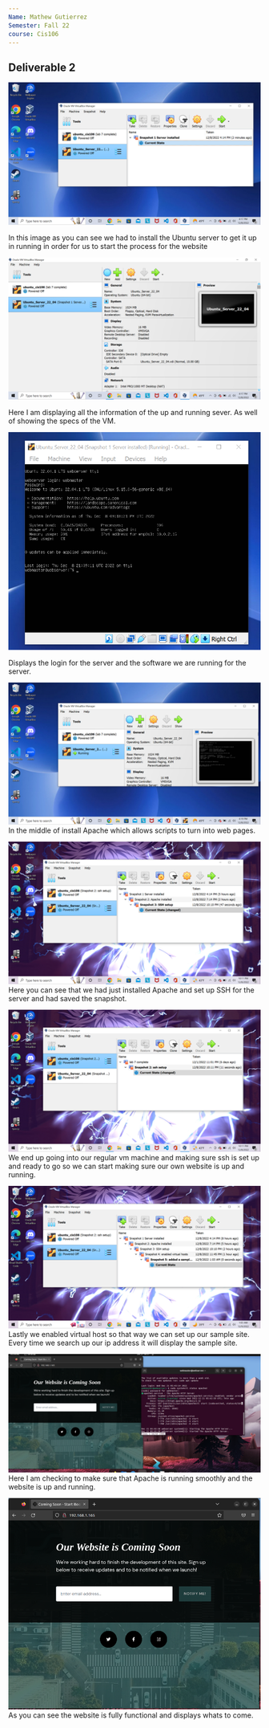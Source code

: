 ```yaml
---
Name: Mathew Gutierrez
Semester: Fall 22
course: Cis106
---
```


## Deliverable 2

![Image1](Screenshot%20(1).png)

In this image as you can see we had to install the Ubuntu server to get it up in running in order for us to start the process for the website


![Image2](Screenshot%20(2).png)

Here I am displaying all the information of the up and running sever. As well of showing the specs of the VM.


![Image3](Screenshot%20(3).png)

Displays the login for the server and the software we are running for the server. 

![image4](Screenshot%20(4).png)
In the middle of install Apache which allows scripts to turn into web pages.

![image5](Screenshot%20(5).png)
Here you can see that we had just installed Apache and set up SSH for the server and had saved the snapshot.

![image6](Screenshot%20(6).png)
We end up going into our regular vm machine and making sure ssh is set up and ready to go so we can start making sure our own website is up and running. 

![image7](Screenshot%20(7).png)
Lastly we enabled virtual host so that way we can set up our sample site. Every time we search up our ip address it will display the sample site. 

![image8](Screenshot%20(8).png)
Here I am checking to make sure that Apache is running smoothly and the website is up and running.

![image9](Screenshot%20(9).png)
As you can see the website is fully functional and displays whats to come. 